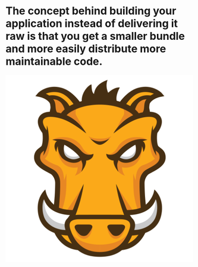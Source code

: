 # The concept behind building your application instead of delivering it raw is that you get a smaller bundle and more easily distribute more maintainable code.

<img src="images/gruntjs.png">

<style scoped>
  @host {
    background-color: hsl(192, 65%, 26%);
    color: #FFF;
  }

  img {
    border: none;
  }
</style>

<script type="none" slide-notes>
- Not new to a lot of developers who are already using
  transpilers/preprocessors.

- If you are new to something like this, it can seem rather daunting since you
  are either at the whim of your server guys who are deploying or rolling your
  own thing even though something that probably already does it exists.

- I greatly recommend using something like Grunt.  I've used Jake, Make, and
  rolled my own builder in the past.  I've found that Grunt was written by
  someone doing the tasks we need to do.

- Talking about Grunt rest of the slides since that's what Backbone Boilerplate
  uses and what I'm committed to using.
</script>
